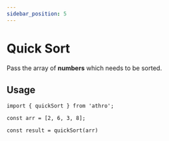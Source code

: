 ```yaml
---
sidebar_position: 5
---
```


# Quick Sort

Pass the array of **numbers** which
needs to be sorted.

## Usage

```tsx title="src/sample/quicksort.ts"
import { quickSort } from 'athro';

const arr = [2, 6, 3, 8];

const result = quickSort(arr)
```


